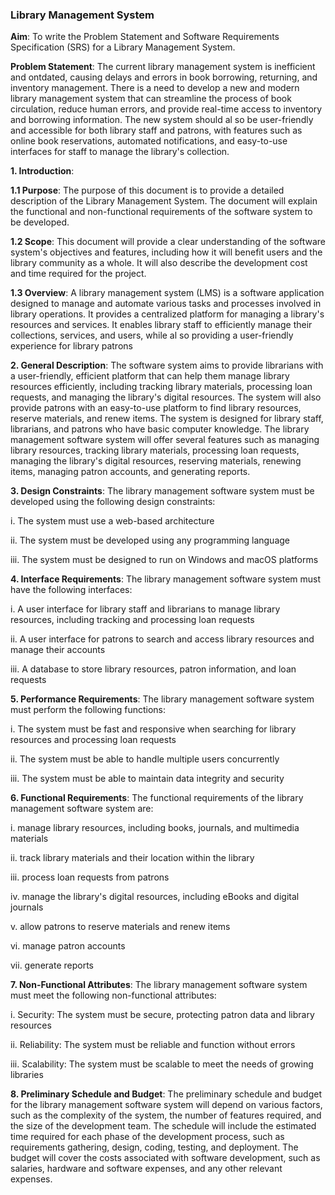### Library Management System 

**Aim**: To write the Problem Statement and Software Requirements Specification (SRS) for a Library Management System.

**Problem Statement**: The current library management system is inefficient and ontdated, causing delays and errors in book borrowing, returning, and inventory management. There is a need to develop a new and modern library management system that can streamline the process of book circulation, reduce human errors, and provide real-time access to inventory and borrowing information. The new system should al so be user-friendly and accessible for both library staff and patrons, with features such as online book reservations, automated notifications, and easy-to-use interfaces for staff to manage the library's collection.

**1. Introduction**:

**1.1 Purpose**: The purpose of this document is to provide a detailed description of the Library Management System. The document will explain the functional and non-functional requirements of the software system to be developed.

**1.2 Scope**: This document will provide a clear understanding of the software system's objectives and features, including how it will benefit users and the library community as a whole. It will also describe the development cost and time required for the project.

**1.3 Overview**: A library management system (LMS) is a software application designed to manage and automate various tasks and processes involved in library operations. It provides a centralized platform for managing a library's resources and services. It enables library staff to efficiently manage their collections, services, and users, while al so providing a user-friendly experience for library patrons

**2. General Description**: The software system aims to provide librarians with a user-friendly, efficient platform that can help them manage library resources efficiently, including tracking library materials, processing loan requests, and managing the library's digital resources. The system will also provide patrons with an easy-to-use platform to find 
library resources, reserve materials, and renew items. The system is designed for library staff, librarians, and patrons who have basic computer knowledge. The library management software system will offer several features such as managing library resources, tracking library materials, processing loan requests, managing the library's digital resources,
reserving materials, renewing items, managing patron accounts, and generating reports.

**3. Design Constraints**: The library management software system must be developed using the following design constraints:

i. The system must use a web-based architecture

ii. The system must be developed using any programming language

iii. The system must be designed to run on Windows and macOS platforms

**4. Interface Requirements**: The library management software system must have the following interfaces:

i. A user interface for library staff and librarians to manage library resources, including tracking and processing loan requests

ii. A user interface for patrons to search and access library resources and manage their accounts

iii. A database to store library resources, patron information, and loan requests

**5. Performance Requirements**: The library management software system must perform the following functions:

i. The system must be fast and responsive when searching for library resources and processing loan requests

ii. The system must be able to handle multiple users concurrently

iii. The system must be able to maintain data integrity and security

**6. Functional Requirements**: The functional requirements of the library management software system are:

i. manage library resources, including books, journals, and multimedia materials

ii. track library materials and their location within the library

iii. process loan requests from patrons

iv. manage the library's digital resources, including eBooks and digital journals

v. allow patrons to reserve materials and renew items

vi. manage patron accounts

vii. generate reports

**7. Non-Functional Attributes**: The library management software system must meet the following non-functional attributes:

i. Security: The system must be secure, protecting patron data and library resources

ii. Reliability: The system must be reliable and function without errors

iii. Scalability: The system must be scalable to meet the needs of growing libraries

**8. Preliminary Schedule and Budget**: The preliminary schedule and budget for the library management software system will depend on various factors, such as the
complexity of the system, the number of features required, and the size of the development team. The schedule will include the estimated 
time required for each phase of the development process, such as requirements gathering, design, coding, testing, and deployment. The budget 
will cover the costs associated with software development, such as salaries, hardware and software expenses, and any other relevant expenses. 
